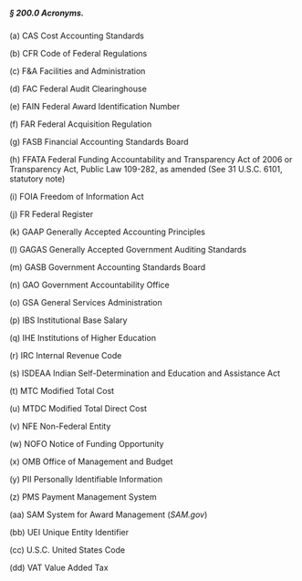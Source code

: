 ##### § 200.0 Acronyms. #####

(a) CAS Cost Accounting Standards

(b) CFR Code of Federal Regulations

(c) F&A Facilities and Administration

(d) FAC Federal Audit Clearinghouse

(e) FAIN Federal Award Identification Number

(f) FAR Federal Acquisition Regulation

(g) FASB Financial Accounting Standards Board

(h) FFATA Federal Funding Accountability and Transparency Act of 2006 or Transparency Act, Public Law 109-282, as amended (See 31 U.S.C. 6101, statutory note)

(i) FOIA Freedom of Information Act

(j) FR Federal Register

(k) GAAP Generally Accepted Accounting Principles

(l) GAGAS Generally Accepted Government Auditing Standards

(m) GASB Government Accounting Standards Board

(n) GAO Government Accountability Office

(o) GSA General Services Administration

(p) IBS Institutional Base Salary

(q) IHE Institutions of Higher Education

(r) IRC Internal Revenue Code

(s) ISDEAA Indian Self-Determination and Education and Assistance Act

(t) MTC Modified Total Cost

(u) MTDC Modified Total Direct Cost

(v) NFE Non-Federal Entity

(w) NOFO Notice of Funding Opportunity

(x) OMB Office of Management and Budget

(y) PII Personally Identifiable Information

(z) PMS Payment Management System

(aa) SAM System for Award Management (*SAM.gov*)

(bb) UEI Unique Entity Identifier

(cc) U.S.C. United States Code

(dd) VAT Value Added Tax